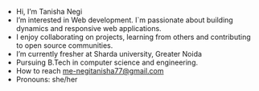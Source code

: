 -  Hi, I’m Tanisha Negi
-  I’m interested in Web development. I`m passionate about building dynamics and responsive web applications.
-  I enjoy collaborating on projects, learning from others and contributing to open source communities.
-  I’m currently fresher at Sharda university, Greater Noida
-  Pursuing B.Tech in computer science and engineering.
-  How to reach me-negitanisha77@gmail.com
-  Pronouns: she/her


<!---
Tanisha-ux/Tanisha-ux is a ✨ special ✨ repository because its `README.md` (this file) appears on your GitHub profile.
You can click the Preview link to take a look at your changes.
--->
